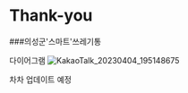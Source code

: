 # Thank-you
###의성군'스마트'쓰레기통


다이어그램
![KakaoTalk_20230404_195148675](https://user-images.githubusercontent.com/117147980/229779810-dd664aae-2cad-43c7-a136-45dd076dc93e.png)

차차 업데이트 예정
